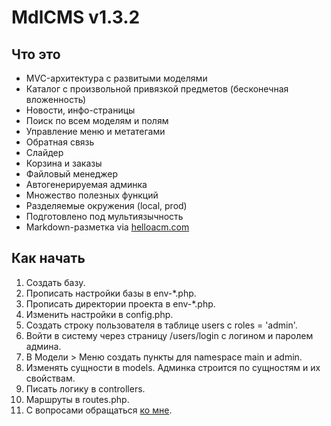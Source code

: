 # MdlCMS v1.3.2

## Что это
* MVC-архитектура с развитыми моделями
* Каталог с произвольной привязкой предметов (бесконечная вложенность)
* Новости, инфо-страницы
* Поиск по всем моделям и полям
* Управление меню и метатегами
* Обратная связь
* Слайдер
* Корзина и заказы
* Файловый менеджер
* Автогенерируемая админка
* Множество полезных функций
* Разделяемые окружения (local, prod)
* Подготовлено под мультиязычность
* Markdown-разметка via [helloacm.com](https://helloacm.com/markdown/)

## Как начать
1. Создать базу.
2. Прописать настройки базы в env-*.php.
3. Прописать директории проекта в env-*.php.
4. Изменить настройки в config.php.
5. Создать строку пользователя в таблице users с roles = 'admin'.
6. Войти в систему через страницу /users/login с логином и паролем админа.
7. В Модели > Меню создать пункты для namespace main и admin.
8. Изменять сущности в models. Админка строится по сущностям и их свойствам.
9. Писать логику в controllers.
10. Маршруты в routes.php.
11. С вопросами обращаться [ко мне](https://seibelstan.github.io).